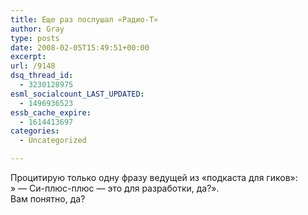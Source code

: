 ```yaml
---
title: Еще раз послушал «Радио-Т»
author: Gray
type: posts
date: 2008-02-05T15:49:51+00:00
excerpt:
url: /9148
dsq_thread_id:
  - 3230128975
esml_socialcount_LAST_UPDATED:
  - 1496936523
essb_cache_expire:
  - 1614413697
categories:
  - Uncategorized

---
```








Процитирую только одну фразу ведущей из &#171;подкаста для гиков&#187;:  
&#187; &#8212; Си-плюс-плюс &#8212; это для разработки, да?&#187;.  
Вам понятно, да?